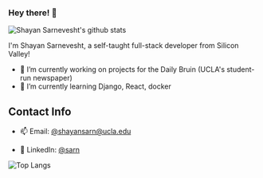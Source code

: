 ### Hey there! 👋
![Shayan Sarnevesht's github stats](https://github-readme-stats.vercel.app/api?username=shayans66&show_icons=true&theme=radical&count_private=true)

I'm Shayan Sarnevesht, a self-taught full-stack developer from Silicon Valley!



- 🔭 I’m currently working on projects for the Daily Bruin (UCLA's student-run newspaper)
- 🌱 I’m currently learning Django, React, docker

## Contact Info
- 📫 Email: [@shayansarn@ucla.edu](mailto:shayansarn@ucla.edu)

- 💼 LinkedIn: [@sarn](https://www.linkedin.com/in/sarn/)

![Top Langs](https://github-readme-stats.vercel.app/api/top-langs/?username=shayans66&layout=compact&theme=radical)
